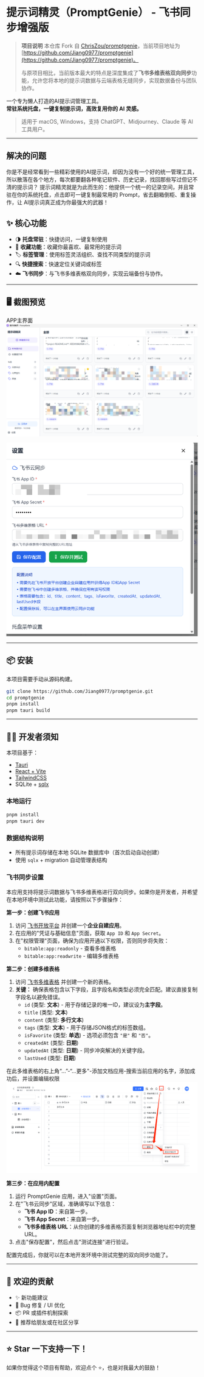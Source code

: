 # 提示词精灵（PromptGenie） - 飞书同步增强版

> **项目说明**
> 本仓库 Fork 自 [ChrisZou/promptgenie](https://github.com/ChrisZou/promptgenie)，当前项目地址为 [https://github.com/Jiang0977/promptgenie](https://github.com/Jiang0977/promptgenie)。
> 
> 与原项目相比，当前版本最大的特点是深度集成了**飞书多维表格双向同步**功能，允许您将本地的提示词数据与云端表格无缝同步，实现数据备份与团队协作。

一个专为懒人打造的AI提示词管理工具。  
**常驻系统托盘，一键复制提示词，高效复用你的 AI 灵感。**

> 适用于 macOS, Windows，支持 ChatGPT、Midjourney、Claude 等 AI 工具用户。

---

## 解决的问题
你是不是经常看到一些精彩使用的AI提示词，却因为没有一个好的统一管理工具，所以散落在各个地方，每次都要翻各种笔记软件、历史记录，找回那些写过但记不清的提示词？
提示词精灵就是为此而生的：他提供一个统一的记录空间，并且常驻在你的系统托盘，点击即可一键复制最常用的 Prompt，省去翻箱倒柜、重复操作，让 AI提示词真正成为你最强大的武器！

## ✨ 核心功能

- 🌗 **托盘常驻**：快捷访问，一键复制使用
- 🧠 **收藏功能**：收藏你最喜欢、最常用的提示词
- 🏷 **标签管理**：使用标签灵活组织、查找不同类型的提示词  
- 🔍 **快捷搜索**：快速定位关键词或标签  
- ☁️ **飞书同步**：与飞书多维表格双向同步，实现云端备份与协作。

---

## 🖥️ 截图预览

APP主界面
![](/public/main.png)


![](/public/feishu-setting.png)

---

## 📦 安装

本项目需要手动从源码构建。

```bash
git clone https://github.com/Jiang0977/promptgenie.git
cd promptgenie
pnpm install
pnpm tauri build
```

---

## 🧑‍💻 开发者须知

本项目基于：

- [Tauri](https://tauri.app/)
- [React + Vite](https://vitejs.dev/)
- [TailwindCSS](https://tailwindcss.com/)
- SQLite + [sqlx](https://github.com/launchbadge/sqlx)

### 本地运行

```bash
pnpm install
pnpm tauri dev
```

### 数据结构说明

- 所有提示词存储在本地 SQLite 数据库中（首次启动自动创建）
- 使用 `sqlx` + migration 自动管理表结构

### 飞书同步设置

本应用支持将提示词数据与飞书多维表格进行双向同步。如果你是开发者，并希望在本地环境中测试此功能，请按照以下步骤操作：

**第一步：创建飞书应用**

1.  访问 [飞书开放平台](https://open.feishu.cn/app) 并创建一个**企业自建应用**。
2.  在应用的"凭证与基础信息"页面，获取 `App ID` 和 `App Secret`。
3.  在"权限管理"页面，确保为应用开通以下权限，否则同步将失败：
    *   `bitable:app:readonly` - 查看多维表格
    *   `bitable:app:readwrite` - 编辑多维表格

**第二步：创建多维表格**

1.  访问 [飞书多维表格](https://bytedance.feishu.cn/base) 并创建一个新的表格。
2.  **关键：** 确保表格包含以下字段，且字段名和类型必须完全匹配。建议直接复制字段名以避免错误。
    *   `id` (类型: **文本**) - 用于存储记录的唯一ID，建议设为**主字段**。
    *   `title` (类型: **文本**)
    *   `content` (类型: **多行文本**)
    *   `tags` (类型: **文本**) - 用于存储JSON格式的标签数组。
    *   `isFavorite` (类型: **单选**) - 选项必须包含 `"是"` 和 `"否"`。
    *   `createdAt` (类型: **日期**)
    *   `updatedAt` (类型: **日期**) - 同步冲突解决的关键字段。
    *   `lastUsed` (类型: **日期**)

 在此多维表格的右上角“...”-“...更多"-添加文档应用-搜索当前应用的名字，添加成功后，并设置编辑权限
 ![](/public/feishu-table.png)

**第三步：在应用内配置**

1.  运行 PromptGenie 应用，进入"设置"页面。
2.  在"飞书云同步"区域，准确填写以下信息：
    *   **飞书 App ID**：来自第一步。
    *   **飞书 App Secret**：来自第一步。
    *   **飞书多维表格 URL**：从你创建的多维表格页面复制浏览器地址栏中的完整 URL。
3.  点击"保存配置"，然后点击"测试连接"进行验证。

配置完成后，你就可以在本地开发环境中测试完整的双向同步功能了。

---

## 🤝 欢迎的贡献

- ✨ 新功能建议
- 🐛 Bug 修复 / UI 优化  
- 📦 PR 或插件机制探索  
- 📣 推荐给朋友或在社区分享  

---

## ⭐️ Star 一下支持一下！

如果你觉得这个项目有帮助，欢迎点个 ⭐️，也是对我最大的鼓励！